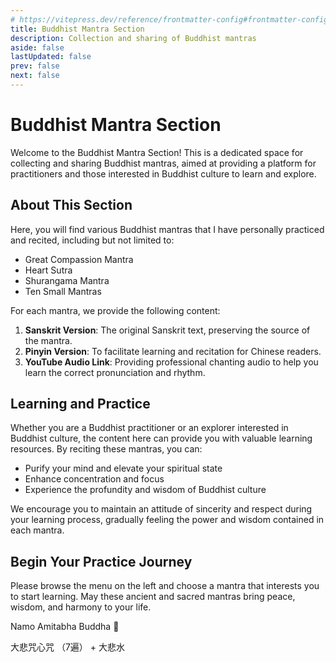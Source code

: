 ```yaml
---
# https://vitepress.dev/reference/frontmatter-config#frontmatter-config
title: Buddhist Mantra Section
description: Collection and sharing of Buddhist mantras
aside: false
lastUpdated: false
prev: false
next: false
---
```


# Buddhist Mantra Section

Welcome to the Buddhist Mantra Section! This is a dedicated space for collecting and sharing Buddhist mantras, aimed at providing a platform for practitioners and those interested in Buddhist culture to learn and explore.

## About This Section

Here, you will find various Buddhist mantras that I have personally practiced and recited, including but not limited to:

- Great Compassion Mantra
- Heart Sutra
- Shurangama Mantra
- Ten Small Mantras

For each mantra, we provide the following content:

1. **Sanskrit Version**: The original Sanskrit text, preserving the source of the mantra.
2. **Pinyin Version**: To facilitate learning and recitation for Chinese readers.
3. **YouTube Audio Link**: Providing professional chanting audio to help you learn the correct pronunciation and rhythm.

## Learning and Practice

Whether you are a Buddhist practitioner or an explorer interested in Buddhist culture, the content here can provide you with valuable learning resources. By reciting these mantras, you can:

- Purify your mind and elevate your spiritual state
- Enhance concentration and focus
- Experience the profundity and wisdom of Buddhist culture

We encourage you to maintain an attitude of sincerity and respect during your learning process, gradually feeling the power and wisdom contained in each mantra.

## Begin Your Practice Journey

Please browse the menu on the left and choose a mantra that interests you to start learning. May these ancient and sacred mantras bring peace, wisdom, and harmony to your life.

Namo Amitabha Buddha 🙏



大悲咒心咒 （7遍） + 大悲水
